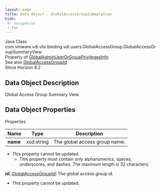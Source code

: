 ```yaml
---
layout: page
title: Data Object - GlobalAccessGroupSummaryView
hide:
 #- navigation
 - toc
---
```






Java Class
    com.vmware.vdi.vlsi.binding.vdi.users.GlobalAccessGroup.GlobalAccessGroupSummaryView  
Property of
     [GlobalAdminUserOrGroupPrivilegesInfo](vdi.users.AdminUserOrGroup.GlobalAdminUserOrGroupPrivilegesInfo.md#field_detail)  
See also
     [GlobalAccessGroupId](vdi.entity.GlobalAccessGroupId.md)  
Since 
    Horizon 8.2

## Data Object Description 

Global Access Group Summary View. 

## Data Object Properties

Properties

Name |  Type |  Description   
---|---|---  
**name**|  xsd:string|  The global access group name.   


* This property cannot be updated.
  * This property must contain only alphanumerics, spaces, underscores, and dashes. The maximum length is 32 characters. 

  
**id**| [GlobalAccessGroupId](vdi.entity.GlobalAccessGroupId.md)|  The global access group id.   


* This property cannot be updated.

  
  
  
  
  
  

